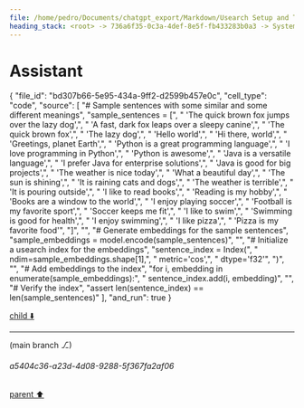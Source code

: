 ```yaml
---
file: /home/pedro/Documents/chatgpt_export/Markdown/Usearch Setup and Testing.md
heading_stack: <root> -> 736a6f35-0c3a-4def-8e5f-fb433283b0a3 -> System -> 7e1fc11a-385d-4641-83a5-24bcd0f772a6 -> System -> aaa28f28-7a3d-4adc-9c31-2e24b825ee2c -> User -> 431e417f-ba17-4c71-8651-4bb4fc005b8a -> Assistant -> 5efa9536-227a-4097-a943-8a062fa36ebb -> Tool -> 0125b662-4281-4b16-a7df-c31bce9c8ddd -> Assistant -> bbb603db-a333-4ce8-90a2-a060fe0913fe -> Tool -> e359e771-2ded-442d-84dd-9197c84f3a10 -> Assistant -> 52917e86-ff86-4af7-b631-331103ecd0ba -> Tool -> faa2d1e3-8ba1-40f7-bb9b-0529d8b66d9b -> Assistant -> eedb56d6-43ee-4b2a-bab7-b0a66cd5e743 -> Tool -> ede47510-19d2-4507-9e28-e101779dfc56 -> Assistant -> d36982cb-1dff-408e-a3e2-7ebbd9651f28 -> Tool -> 80c4522b-cbf5-44a7-a234-be8818417cee -> Assistant -> f9a4c4b4-dd9b-4aa5-a44d-8261813f74eb -> Tool -> 3d31e99b-d204-492b-bb21-a15ae70e39e5 -> Assistant -> ffe7ec2c-9ab9-41fd-af79-b5dbd8ab21d2 -> Tool -> 2d62042c-555a-4768-ad75-ac8471355ad9 -> Assistant -> aaa2efa5-1015-45f4-a14e-2ac9de41f9d3 -> User -> 27e9ad5a-5943-4b9a-8d53-57be00420983 -> Assistant -> efdfb750-f062-49f0-a748-0aaef6133343 -> Tool -> e64111fc-6337-49bf-9f28-90254d2d75a8 -> Assistant -> d9e1ada1-bceb-4e5a-adc2-f07012d9ddb2 -> Tool -> 270ee728-6db3-4efc-8743-9a1a75e88d1f -> Assistant -> eb022945-6bb7-497e-9288-7da0524271db -> Tool -> 07220b62-5840-461e-8dd2-094eb7b9ea9b -> Assistant -> 6af2f9ba-7e0c-41aa-bedb-a036a7ab2661 -> Tool -> 2b495532-8842-4d73-a1cd-7760c923cc4b -> Assistant -> aaa24e6b-073d-4378-aaa3-3b15770b7e04 -> User -> 4eb099d5-5320-4026-946d-3a316d081126 -> Assistant
---
```

# Assistant

{
  "file_id": "bd307b66-5e95-434a-9ff2-d2599b457e0c",
  "cell_type": "code",
  "source": [
    "# Sample sentences with some similar and some different meanings",
    "sample_sentences = [",
    "    'The quick brown fox jumps over the lazy dog',",
    "    'A fast, dark fox leaps over a sleepy canine',",
    "    'The quick brown fox',",
    "    'The lazy dog',",
    "    'Hello world',",
    "    'Hi there, world',",
    "    'Greetings, planet Earth',",
    "    'Python is a great programming language',",
    "    'I love programming in Python',",
    "    'Python is awesome',",
    "    'Java is a versatile language',",
    "    'I prefer Java for enterprise solutions',",
    "    'Java is good for big projects',",
    "    'The weather is nice today',",
    "    'What a beautiful day',",
    "    'The sun is shining',",
    "    'It is raining cats and dogs',",
    "    'The weather is terrible',",
    "    'It is pouring outside',",
    "    'I like to read books',",
    "    'Reading is my hobby',",
    "    'Books are a window to the world',",
    "    'I enjoy playing soccer',",
    "    'Football is my favorite sport',",
    "    'Soccer keeps me fit',",
    "    'I like to swim',",
    "    'Swimming is good for health',",
    "    'I enjoy swimming',",
    "    'I like pizza',",
    "    'Pizza is my favorite food'",
    "]",
    "",
    "# Generate embeddings for the sample sentences",
    "sample_embeddings = model.encode(sample_sentences)",
    "",
    "# Initialize a usearch index for the embeddings",
    "sentence_index = Index(",
    "    ndim=sample_embeddings.shape[1],",
    "    metric='cos',",
    "    dtype='f32'",
    ")",
    "",
    "# Add embeddings to the index",
    "for i, embedding in enumerate(sample_embeddings):",
    "    sentence_index.add(i, embedding)",
    "",
    "# Verify the index",
    "assert len(sentence_index) == len(sample_sentences)"
  ],
  "and_run": true
}

[child ⬇️](#a5404c36-a23d-4d08-9288-5f367fa2af06)

---

(main branch ⎇)
###### a5404c36-a23d-4d08-9288-5f367fa2af06
[parent ⬆️](#4eb099d5-5320-4026-946d-3a316d081126)
